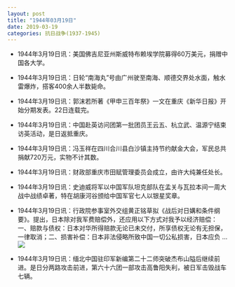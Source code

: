 ```yaml
---
layout: post
title: "1944年03月19日"
date: 2019-03-19
categories: 抗日战争(1937-1945)
---
```


<meta name="referrer" content="no-referrer" />

- 1944年3月19日讯：美国佛吉尼亚州斯威特布赖埃学院募得60万美元，捐赠中国各大学。 

- 1944年3月19日讯：日轮“南海丸”号由广州驶至南海、顺德交界处水面，触水雷爆炸，搭客400余人半数毙命。 

- 1944年3月19日讯：郭沫若所著《甲申三百年祭》一文在重庆《新华日报》开始分期发表。22日连载完。 

- 1944年3月19日讯：中国赴英访问团第一批团员王云五、杭立武、温源宁结束访英活动，是日返抵重庆。 

- 1944年3月19日讯：冯玉祥在四川合川县白沙镇主持节约献金大会，军民总共捐献720万元，实物不计其数。 

- 1944年3月19日讯：财政部重庆市田赋管理委员会成立，由许大纯兼任处长。 

- 1944年3月19日讯：史迪威将军以中国军队坦克部队在孟关与瓦拉本间一周大战中战绩卓著，特在胡康河谷颁给中国军官七人以银星奖章。 

- 1944年3月19日讯：行政院参事室外交组黄正铭草拟《战后对日媾和条件纲要》。提出，日本除对我军费赔偿外，还应用以下方式对我予以经济赔偿：一、赔款与债权：日本对华所得赔款无论已未交付，所享债权无论有无担保，一律取消；二、损害补偿：日本非法侵略所致中国一切公私损害，日本应负 ... <br/><img src="https://wx3.sinaimg.cn/large/aca367d8ly1g17x7q2mu6j20c80eu0sy.jpg" />

- 1944年3月19日讯：缅北中国驻印军新编第二十二师突破杰布山隘后继续前进。是日分两路攻击前进，第六十六团一部攻击高鲁阳失利，被日军击毁战车七辆。 

